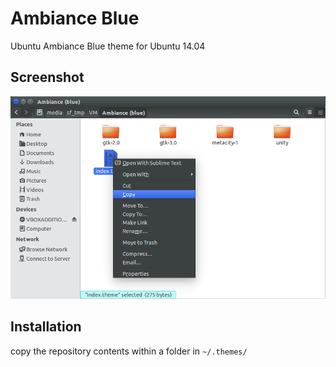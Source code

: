 # Ambiance Blue

Ubuntu Ambiance Blue theme for Ubuntu 14.04

## Screenshot

![Ambiance (blue)](screenshot.png)

## Installation

copy the repository contents within a folder in `~/.themes/`
